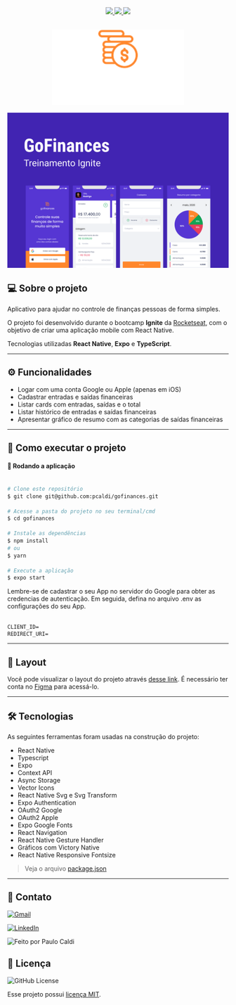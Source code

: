 <div align="center">
   <a href="#-tecnologias-utilizadas">
      <img src="https://img.shields.io/badge/react_native-%2320232a.svg?style=for-the-badge&logo=react&logoColor=%2361DAFB" />
      <img src="https://img.shields.io/badge/typescript-%23007ACC.svg?style=for-the-badge&logo=typescript&logoColor=white" />
      <img src="https://img.shields.io/badge/expo-1C1E24?style=for-the-badge&logo=expo&logoColor=#D04A37" />
   </a>
</div>
<br>

<p align="center">
  <img src="./src/assets/logo.svg" alt="Logo" width="300"/>
  <br>
</p>

![](https://github.com/pcaldi/GoFinance/blob/main/src/assets/cover.png)

## 💻 Sobre o projeto

Aplicativo para ajudar no controle de finanças pessoas de forma simples.

O projeto foi desenvolvido durante o bootcamp **Ignite** da [Rocketseat](https://www.rocketseat.com.br/), com o objetivo de criar uma aplicação mobile com React Native.

Tecnologias utilizadas **React Native**, **Expo** e **TypeScript**.

---

## ⚙️ Funcionalidades

- Logar com uma conta Google ou Apple (apenas em iOS)
- Cadastrar entradas e saídas financeiras
- Listar cards com entradas, saídas e o total
- Listar histórico de entradas e saídas financeiras
- Apresentar gráfico de resumo com as categorias de saídas financeiras

---

## 🚀 Como executar o projeto

#### 🧭 Rodando a aplicação

```bash

# Clone este repositório
$ git clone git@github.com:pcaldi/gofinances.git

# Acesse a pasta do projeto no seu terminal/cmd
$ cd gofinances

# Instale as dependências
$ npm install
# ou
$ yarn

# Execute a aplicação
$ expo start

```

Lembre-se de cadastrar o seu App no servidor do Google para obter as credencias de autenticação. Em seguida, defina no arquivo .env as configurações do seu App.

```

CLIENT_ID=
REDIRECT_URI=

```

---

## 🔖 Layout

Você pode visualizar o layout do projeto através [desse link](https://www.figma.com/file/iqwSYiLThiSajHqWAQyVXO/GoFinances-Ignite?node-id=5154%3A131). É necessário ter conta no [Figma](http://figma.com/) para acessá-lo.

---

## 🛠 Tecnologias

As seguintes ferramentas foram usadas na construção do projeto:

- React Native
- Typescript
- Expo
- Context API
- Async Storage
- Vector Icons
- React Native Svg e Svg Transform
- Expo Authentication
- OAuth2 Google
- OAuth2 Apple
- Expo Google Fonts
- React Navigation
- React Native Gesture Handler
- Gráficos com Victory Native
- React Native Responsive Fontsize

> Veja o arquivo [package.json](https://github.com/pcaldi/GoFinance/blob/main/package.json)

---

## 📲 Contato

<a href="mailto:pcaldi@gmail.com"><img src="https://img.shields.io/badge/Gmail-D14836?style=for-the-badge&logo=gmail&logoColor=white" alt="Gmail"/></a>

<a href="https://www.linkedin.com/in/pcaldi/"><img src="https://img.shields.io/badge/linkedin%20-%230077B5.svg?&style=for-the-badge&logo=linkedin&logoColor=white" alt="LinkedIn"/></a>

 <a >
    <img alt="Feito por Paulo Caldi" src="https://img.shields.io/badge/feito%20por-Paulo%20Caldi-%231b9?style=for-the-badge">
  </a>

## :closed_book: Licença

<a>
  <img alt="GitHub License" src="https://img.shields.io/github/license/mathrb22/IgniteLab-Design-System">
</a>

Esse projeto possui [licença MIT](./LICENSE).
